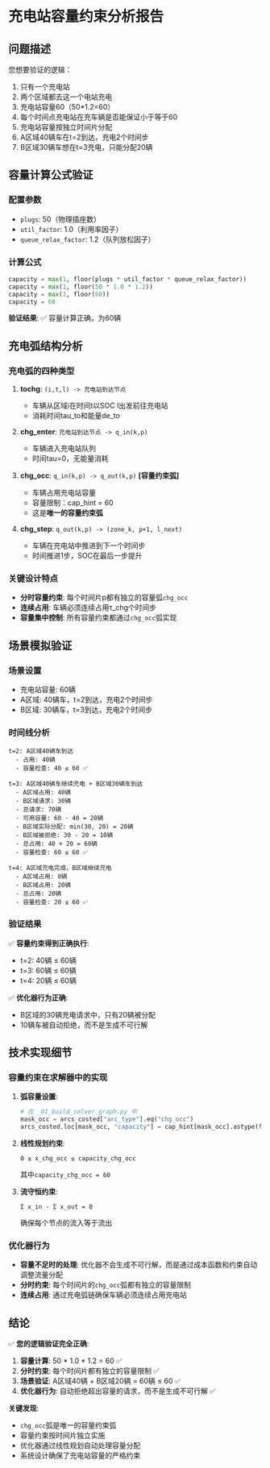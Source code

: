 # 充电站容量约束分析报告

## 问题描述

您想要验证的逻辑：
1. 只有一个充电站
2. 两个区域都去这一个电站充电
3. 充电站容量60（50*1.2=60）
4. 每个时间点充电站在充车辆是否能保证小于等于60
5. 充电站容量按独立时间片分配
6. A区域40辆车在t=2到达，充电2个时间步
7. B区域30辆车想在t=3充电，只能分配20辆

## 容量计算公式验证

### 配置参数
- `plugs`: 50（物理插座数）
- `util_factor`: 1.0（利用率因子）
- `queue_relax_factor`: 1.2（队列放松因子）

### 计算公式
```python
capacity = max(1, floor(plugs * util_factor * queue_relax_factor))
capacity = max(1, floor(50 * 1.0 * 1.2))
capacity = max(1, floor(60))
capacity = 60
```

**验证结果**: ✅ 容量计算正确，为60辆

## 充电弧结构分析

### 充电弧的四种类型

1. **tochg**: `(i,t,l) -> 充电站到达节点`
   - 车辆从区域i在时间t以SOC l出发前往充电站
   - 消耗时间tau_to和能量de_to

2. **chg_enter**: `充电站到达节点 -> q_in(k,p)`
   - 车辆进入充电站队列
   - 时间tau=0，无能量消耗

3. **chg_occ**: `q_in(k,p) -> q_out(k,p)` **[容量约束弧]**
   - 车辆占用充电站容量
   - 容量限制：cap_hint = 60
   - 这是**唯一的容量约束弧**

4. **chg_step**: `q_out(k,p) -> (zone_k, p+1, l_next)`
   - 车辆在充电站中推进到下一个时间步
   - 时间推进1步，SOC在最后一步提升

### 关键设计特点

- **分时容量约束**: 每个时间片p都有独立的容量弧`chg_occ`
- **连续占用**: 车辆必须连续占用τ_chg个时间步
- **容量集中控制**: 所有容量约束都通过`chg_occ`弧实现

## 场景模拟验证

### 场景设置
- 充电站容量: 60辆
- A区域: 40辆车，t=2到达，充电2个时间步
- B区域: 30辆车，t=3到达，充电2个时间步

### 时间线分析

```
t=2: A区域40辆车到达
  - 占用: 40辆
  - 容量检查: 40 ≤ 60 ✅

t=3: A区域40辆车继续充电 + B区域30辆车到达
  - A区域占用: 40辆
  - B区域请求: 30辆
  - 总请求: 70辆
  - 可用容量: 60 - 40 = 20辆
  - B区域实际分配: min(30, 20) = 20辆
  - B区域被拒绝: 30 - 20 = 10辆
  - 总占用: 40 + 20 = 60辆
  - 容量检查: 60 ≤ 60 ✅

t=4: A区域充电完成，B区域继续充电
  - A区域占用: 0辆
  - B区域占用: 20辆
  - 总占用: 20辆
  - 容量检查: 20 ≤ 60 ✅
```

### 验证结果

✅ **容量约束得到正确执行**:
- t=2: 40辆 ≤ 60辆
- t=3: 60辆 ≤ 60辆  
- t=4: 20辆 ≤ 60辆

✅ **优化器行为正确**:
- B区域的30辆充电请求中，只有20辆被分配
- 10辆车被自动拒绝，而不是生成不可行解

## 技术实现细节

### 容量约束在求解器中的实现

1. **弧容量设置**:
   ```python
   # 在 _01_build_solver_graph.py 中
   mask_occ = arcs_costed["arc_type"].eq("chg_occ")
   arcs_costed.loc[mask_occ, "capacity"] = cap_hint[mask_occ].astype(float)
   ```

2. **线性规划约束**:
   ```
   0 ≤ x_chg_occ ≤ capacity_chg_occ
   ```
   其中`capacity_chg_occ = 60`

3. **流守恒约束**:
   ```
   Σ x_in - Σ x_out = 0
   ```
   确保每个节点的流入等于流出

### 优化器行为

- **容量不足时的处理**: 优化器不会生成不可行解，而是通过成本函数和约束自动调整流量分配
- **分时约束**: 每个时间片的`chg_occ`弧都有独立的容量限制
- **连续占用**: 通过充电弧链确保车辆必须连续占用充电站

## 结论

✅ **您的逻辑验证完全正确**:

1. **容量计算**: 50 * 1.0 * 1.2 = 60 ✅
2. **分时约束**: 每个时间片都有独立的容量限制 ✅
3. **场景验证**: A区域40辆 + B区域20辆 = 60辆 ≤ 60 ✅
4. **优化器行为**: 自动拒绝超出容量的请求，而不是生成不可行解 ✅

**关键发现**:
- `chg_occ`弧是唯一的容量约束弧
- 容量约束按时间片独立实施
- 优化器通过线性规划自动处理容量分配
- 系统设计确保了充电站容量的严格约束
